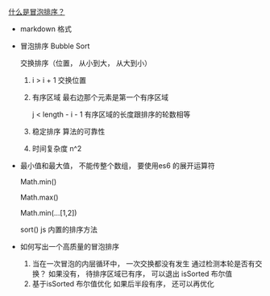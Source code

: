 [什么是冒泡排序？](https://juejin.cn/post/6844903688415215624)

- markdown 格式

- 冒泡排序 Bubble Sort

    交换排序（位置， 从小到大， 从大到小）

    1. i > i + 1 交换位置

    2. 有序区域 最右边那个元素是第一个有序区域 

        j < length - i - 1 有序区域的长度跟排序的轮数相等



    3. 稳定排序 算法的可靠性 

    4. 时间复杂度 n^2


- 最小值和最大值， 不能传整个数组， 要使用es6 的展开运算符

    Math.min()

    Math.max()

    Math.min(...[1,2]) 

    sort() js 内置的排序方法

- 如何写出一个高质量的冒泡排序
    1. 当在一次冒泡的内层循环中， 一次交换都没有发生
        通过检测本轮是否有交换？ 如果没有， 待排序区域已有序， 可以退出 isSorted 布尔值
    2. 基于isSorted 布尔值优化
        如果后半段有序， 还可以再优化

